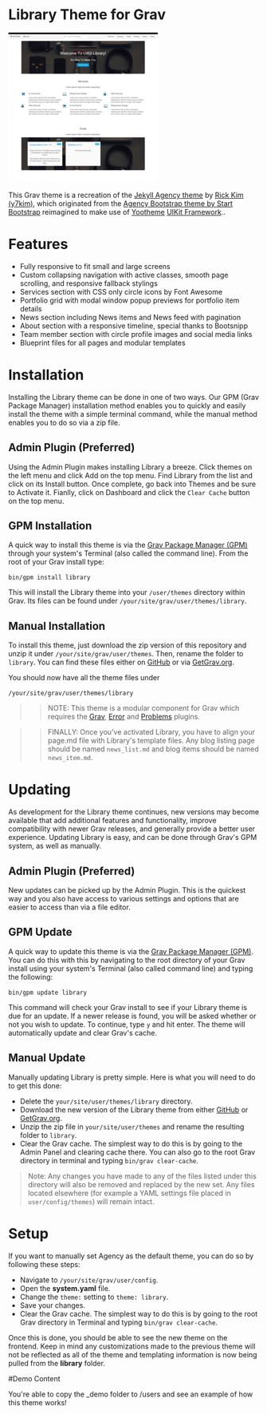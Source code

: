 # Library Theme for Grav

![Library](thumbnail.jpg)

This Grav theme is a recreation of the [Jekyll Agency theme](https://github.com/y7kim/agency-jekyll-theme) by [Rick Kim (y7kim)](https://github.com/y7kim), which originated from the [Agency Bootstrap theme by Start Bootstrap](http://startbootstrap.com/template-overviews/agency/) reimagined to make use of [Yootheme](http://yootheme.com) [UIKit Framework](http://getuikit.com)..

# Features

* Fully responsive to fit small and large screens
* Custom collapsing navigation with active classes, smooth page scrolling, and responsive fallback stylings
* Services section with CSS only circle icons by Font Awesome
* Portfolio grid with modal window popup previews for portfolio item details
* News section including News items and News feed with pagination
* About section with a responsive timeline, special thanks to Bootsnipp
* Team member section with circle profile images and social media links
* Blueprint files for all pages and modular templates

# Installation

Installing the Library theme can be done in one of two ways. Our GPM (Grav Package Manager) installation method enables you to quickly and easily install the theme with a simple terminal command, while the manual method enables you to do so via a zip file.

## Admin Plugin (Preferred)

Using the Admin Plugin makes installing Library a breeze. Click themes on the left menu and click Add on the top menu. Find Library from the list and click on its Install button. Once complete, go back into Themes and be sure to Activate it. Fianlly, click on Dashboard and click the ```Clear Cache``` button on the top menu.

## GPM Installation

A quick way to install this theme is via the [Grav Package Manager (GPM)](http://learn.getgrav.org/advanced/grav-gpm) through your system's Terminal (also called the command line).  From the root of your Grav install type:

    bin/gpm install library

This will install the Library theme into your `/user/themes` directory within Grav. Its files can be found under `/your/site/grav/user/themes/library`.

## Manual Installation

To install this theme, just download the zip version of this repository and unzip it under `/your/site/grav/user/themes`. Then, rename the folder to `library`. You can find these files either on [GitHub](https://github.com/getgrav/grav-theme-library) or via [GetGrav.org](http://getgrav.org/downloads/themes).

You should now have all the theme files under

    /your/site/grav/user/themes/library

>> NOTE: This theme is a modular component for Grav which requires the [Grav](http://github.com/getgrav/grav), [Error](https://github.com/getgrav/grav-theme-error) and [Problems](https://github.com/getgrav/grav-plugin-problems) plugins.

>> FINALLY: Once you've activated Library, you have to align your page.md file with Library's template files. Any blog listing page should be named ```news_list.md``` and blog items should be named ```news_item.md```.

# Updating

As development for the Library theme continues, new versions may become available that add additional features and functionality, improve compatibility with newer Grav releases, and generally provide a better user experience. Updating Library is easy, and can be done through Grav's GPM system, as well as manually.

## Admin Plugin (Preferred)

New updates can be picked up by the Admin Plugin. This is the quickest way and you also have access to various settings and options that are easier to access than via a file editor.

## GPM Update

A quick way to update this theme is via the [Grav Package Manager (GPM)](http://learn.getgrav.org/advanced/grav-gpm). You can do this with this by navigating to the root directory of your Grav install using your system's Terminal (also called command line) and typing the following:

    bin/gpm update library

This command will check your Grav install to see if your Library theme is due for an update. If a newer release is found, you will be asked whether or not you wish to update. To continue, type `y` and hit enter. The theme will automatically update and clear Grav's cache.

## Manual Update

Manually updating Library is pretty simple. Here is what you will need to do to get this done:

* Delete the `your/site/user/themes/library` directory.
* Download the new version of the Library theme from either [GitHub](https://github.com/getgrav/grav-theme-library) or [GetGrav.org](http://getgrav.org/downloads/themes).
* Unzip the zip file in `your/site/user/themes` and rename the resulting folder to `library`.
* Clear the Grav cache. The simplest way to do this is by going to the Admin Panel and clearing cache there. You can also go to the root Grav directory in terminal and typing `bin/grav clear-cache`.

> Note: Any changes you have made to any of the files listed under this directory will also be removed and replaced by the new set. Any files located elsewhere (for example a YAML settings file placed in `user/config/themes`) will remain intact.

# Setup

If you want to manually set Agency as the default theme, you can do so by following these steps:

* Navigate to `/your/site/grav/user/config`.
* Open the **system.yaml** file.
* Change the `theme:` setting to `theme: library`.
* Save your changes.
* Clear the Grav cache. The simplest way to do this is by going to the root Grav directory in Terminal and typing `bin/grav clear-cache`.

Once this is done, you should be able to see the new theme on the frontend. Keep in mind any customizations made to the previous theme will not be reflected as all of the theme and templating information is now being pulled from the **library** folder.

#Demo Content

You're able to copy the _demo folder to /users and see an example of how this theme works!